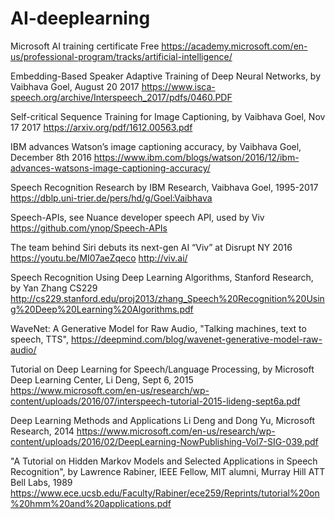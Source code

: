 # AI-deeplearning

Microsoft AI training certificate Free
https://academy.microsoft.com/en-us/professional-program/tracks/artificial-intelligence/

Embedding-Based Speaker Adaptive Training of Deep Neural Networks, by Vaibhava Goel, August 20 2017
https://www.isca-speech.org/archive/Interspeech_2017/pdfs/0460.PDF

Self-critical Sequence Training for Image Captioning, by Vaibhava Goel, Nov 17 2017
https://arxiv.org/pdf/1612.00563.pdf

IBM advances Watson’s image captioning accuracy, by Vaibhava Goel, December 8th 2016
https://www.ibm.com/blogs/watson/2016/12/ibm-advances-watsons-image-captioning-accuracy/

Speech Recognition Research by IBM Research, Vaibhava Goel, 1995-2017
https://dblp.uni-trier.de/pers/hd/g/Goel:Vaibhava

Speech-APIs, see Nuance developer speech API, used by Viv
https://github.com/ynop/Speech-APIs

The team behind Siri debuts its next-gen AI “Viv” at Disrupt NY 2016
https://youtu.be/MI07aeZqeco
http://viv.ai/

Speech Recognition Using Deep Learning Algorithms, Stanford Research, by Yan Zhang CS229
http://cs229.stanford.edu/proj2013/zhang_Speech%20Recognition%20Using%20Deep%20Learning%20Algorithms.pdf

WaveNet: A Generative Model for Raw Audio, "Talking machines, text to speech, TTS", 
https://deepmind.com/blog/wavenet-generative-model-raw-audio/

Tutorial on Deep Learning for Speech/Language Processing, by Microsoft Deep Learning Center, Li Deng, Sept 6, 2015
https://www.microsoft.com/en-us/research/wp-content/uploads/2016/07/interspeech-tutorial-2015-lideng-sept6a.pdf

Deep Learning Methods and Applications Li Deng and Dong Yu, Microsoft Research, 2014
https://www.microsoft.com/en-us/research/wp-content/uploads/2016/02/DeepLearning-NowPublishing-Vol7-SIG-039.pdf

"A Tutorial on Hidden Markov Models and Selected Applications in Speech Recognition", by Lawrence Rabiner, IEEE Fellow, MIT alumni, Murray Hill ATT Bell Labs, 1989
https://www.ece.ucsb.edu/Faculty/Rabiner/ece259/Reprints/tutorial%20on%20hmm%20and%20applications.pdf
